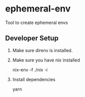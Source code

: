 # ephemeral-env

Tool to create ephemeral envs

## Developer Setup

1. Make sure direnv is installed.
1. Make sure you have nix installed

    nix-env -f ./nix -i

1. Install dependencies

    yarn

